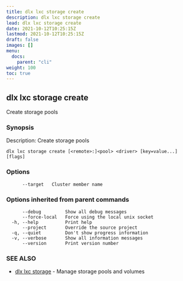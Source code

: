 ```yaml
---
title: dlx lxc storage create
description: dlx lxc storage create
lead: dlx lxc storage create
date: 2021-10-12T10:25:15Z
lastmod: 2021-10-12T10:25:15Z
draft: false
images: []
menu:
  docs:
    parent: "cli"
weight: 100
toc: true
---
```

## dlx lxc storage create

Create storage pools

### Synopsis

Description:
  Create storage pools



```
dlx lxc storage create [<remote>:]<pool> <driver> [key=value...] [flags]
```

### Options

```
      --target   Cluster member name
```

### Options inherited from parent commands

```
      --debug         Show all debug messages
      --force-local   Force using the local unix socket
  -h, --help          Print help
      --project       Override the source project
  -q, --quiet         Don't show progress information
  -v, --verbose       Show all information messages
      --version       Print version number
```

### SEE ALSO

* [dlx lxc storage](/docs/cmd/dlx_lxc_storage)	 - Manage storage pools and volumes

